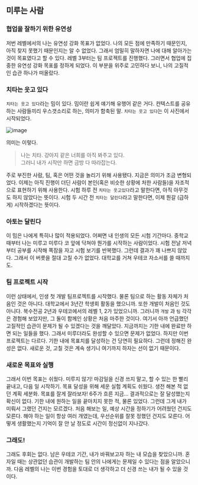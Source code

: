 ## 미루는 사람

### 협업을 잘하기 위한 유연성
저번 레벨에서의 나는 유연성 강화 목표가 없었다.
나의 모든 점에 만족하기 때문인지, 아직 찾지 못했기 때문인지는 알 수 없었다.
그래서 엄밀히 말하자면 나에 대해 알아가는 것이 목표였다고 할 수 있다.
레벨 3부터는 팀 프로젝트를 진행했다.
그러면서 협업에 집중한 유연성 강화 목표를 정하게 되었다.
이 부분을 위주로 고민하다 보니, 나의 고질적인 습관 하나가 떠올랐다.

### 치타는 웃고 있다
`치타는 웃고 있다`라는 밈이 있다.
밈이란 쉽게 얘기해 유행어 같은 거다.
컨텍스트를 공유하는 사람들끼리 우스갯소리로 하는, 의미가 함축된 말.
`치타는 웃고 있다`는 이 사진에서 시작되었다.

![image](https://github.com/user-attachments/assets/33cb9982-e907-4543-a9be-7e412804fae9)

의미는 이렇다.

> 나는 치타. 강아지 같은 너희를 아직 봐주고 있다.  
> 그러니 내가 시작만 하면 금방 다 따라잡는다.

주로 부진한 사람, 팀, 혹은 어떤 것을 놀리기 위해 사용됐다.
지금은 의미가 조금 변형되었다.
이제는 아직 진행이 더딘 사람이 본인(혹은 비슷한 상황에 처한 사람들)을 자조적으로 표현하기 위해 사용한다.
시험 하루 전 `치타는 웃고있다`라고 말한다면, 아직 아무것도 하지 않았다는 뜻이다.
시험 두 시간 전 `치타는 달린다`라고 말한다면, 이제 뭔갈 (급하게) 시작하겠다는 뜻이다.

### 아토는 달린다
이 밈은 나에게 특히나 많이 적용되었다.
어쩌면 내 인생의 모든 시험 기간마다.
중학교 때부터 나는 미루고 미루다 코 앞에 닥쳐야 뭔가를 시작하는 사람이었다.
시험 전날 저녁부터 공부를 시작해 쪽잠을 자고 시험 보기를 반복했다.
그런데 결과가 꽤 나쁘지 않았다.
그래서 이 버릇을 절대 고칠 수가 없었다.
대학교를 거쳐 우테코 자소서를 쓸 때까지도.

### 팀 프로젝트 시작
이런 상태에서, 인생 첫 개발 팀프로젝트를 시작했다.
물론 팀으로 하는 활동 자체가 처음인 것은 아니다.
대학교에서 3년간 학생회 활동을 했으니까.
또한 개발이 처음인 것도 아니다.
복수전공 2년과 우테코에서의 레벨 1, 2가 있었으니까.
그러니까 `개발` 과 `팀` 각각은 경험해 보았지만, 그 둘이 함께인 상황은 처음 마주한 것이다.
여기서 아까 언급했던 고질적인 습관이 문제가 될 수 있겠다는 것을 깨달았다.
지금까지는 기한 내에 완료만 하면 되는 일들을 했다.
그래서 미루더라도 완성할 수 있으면 문제가 없었다.
하지만 이번 프로젝트는 다르다.
기한 내에 목표치를 달성하는 건 당연히 필요하다.
그런데 정해진 완성은 없다.
새로운 것, 고칠 것은 계속 생기니 여기까지 하자는 선이 없기 때문이다.

### 새로운 목표와 실행
그래서 이번 목표는 쉬웠다.
미루지 않기!
마감일을 신경 쓰지 말고, 할 수 있는 한 빨리 끝내고, 다음 일 시작하기.
목표 달성을 위해 세운 실험 계획도 쉬웠다.
생전 해본 적 없던 계획 세분화.
목표를 잘게 잘라보자!
6주가 흐른 지금... 결과적으로는 잘 달성했는지 확신이 없다.
기한 내에 원하는 일을 끝마치지 못한 적, 물론 있었다.
그런데 그게 내가 미뤄서 그랬던 건지는 모르겠다.
처음 해보는 일, 예상 시간을 정하기가 어려웠던 건지도 모른다.
해야 하는 일이 항상 여러 개였는데, 우선순위를 잘못 정했던 건지도 모른다.
어떻게 생활했는지 기억이 잘 안 날 정도로 시간이 정신없이 지나갔다.

### 그래도!
그래도 후회는 없다.
남은 우테코 기간, 내가 바꿔보고자 하는 내 모습을 찾았으니까.
혼자일 때는 상관없던 습관이 개발하는 팀 안의 나에게는 문제일 수 있다는 점을 알았으니까.
다음 레벨의 나는 이번 경험을 토대로 더 생각하고 더 신경 쓰는 내가 될 수 있을 것이다.
